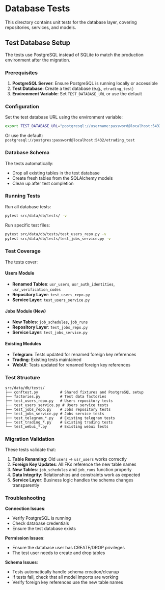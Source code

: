 # Database Tests

This directory contains unit tests for the database layer, covering repositories, services, and models.

## Test Database Setup

The tests use PostgreSQL instead of SQLite to match the production environment after the migration.

### Prerequisites

1. **PostgreSQL Server**: Ensure PostgreSQL is running locally or accessible
2. **Test Database**: Create a test database (e.g., `etrading_test`)
3. **Environment Variable**: Set `TEST_DATABASE_URL` or use the default

### Configuration

Set the test database URL using the environment variable:

```bash
export TEST_DATABASE_URL="postgresql://username:password@localhost:5432/etrading_test"
```

Or use the default: `postgresql://postgres:password@localhost:5432/etrading_test`

### Database Schema

The tests automatically:
- Drop all existing tables in the test database
- Create fresh tables from the SQLAlchemy models
- Clean up after test completion

### Running Tests

Run all database tests:
```bash
pytest src/data/db/tests/ -v
```

Run specific test files:
```bash
pytest src/data/db/tests/test_users_repo.py -v
pytest src/data/db/tests/test_jobs_service.py -v
```

### Test Coverage

The tests cover:

#### Users Module
- **Renamed Tables**: `usr_users`, `usr_auth_identities`, `usr_verification_codes`
- **Repository Layer**: `test_users_repo.py`
- **Service Layer**: `test_users_service.py`

#### Jobs Module (New)
- **New Tables**: `job_schedules`, `job_runs`
- **Repository Layer**: `test_jobs_repo.py`
- **Service Layer**: `test_jobs_service.py`

#### Existing Modules
- **Telegram**: Tests updated for renamed foreign key references
- **Trading**: Existing tests maintained
- **WebUI**: Tests updated for renamed foreign key references

### Test Structure

```
src/data/db/tests/
├── conftest.py          # Shared fixtures and PostgreSQL setup
├── factories.py         # Test data factories
├── test_users_repo.py   # Users repository tests
├── test_users_service.py # Users service tests
├── test_jobs_repo.py    # Jobs repository tests
├── test_jobs_service.py # Jobs service tests
├── test_telegram_*.py   # Existing telegram tests
├── test_trading_*.py    # Existing trading tests
└── test_webui_*.py      # Existing webui tests
```

### Migration Validation

These tests validate that:
1. **Table Renaming**: Old `users` → `usr_users` works correctly
2. **Foreign Key Updates**: All FKs reference the new table names
3. **New Tables**: `job_schedules` and `job_runs` function properly
4. **Data Integrity**: Relationships and constraints work as expected
5. **Service Layer**: Business logic handles the schema changes transparently

### Troubleshooting

**Connection Issues**:
- Verify PostgreSQL is running
- Check database credentials
- Ensure the test database exists

**Permission Issues**:
- Ensure the database user has CREATE/DROP privileges
- The test user needs to create and drop tables

**Schema Issues**:
- Tests automatically handle schema creation/cleanup
- If tests fail, check that all model imports are working
- Verify foreign key references use the new table names